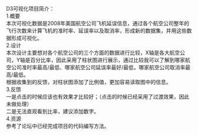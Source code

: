 D3可视化项目简介：\
1.概要\
本次可视化数据是2008年美国航空公司飞机延误信息，通过各个航空公司整年的飞行次数来计算飞机的准时率、延误率以及取消率，形成新的数据集，并用这些数据形成可视化。\
2.设计\
本次设计主要想对各个航空公司的三个方面的数据进行比较，X轴是各大航空公司，Y轴是百分比率，因此采用了柱状图进行展示，通过比较我可以了解到哪家航空公司准时率最高/最低、哪家航空公司延误率最好/最低，哪家航空公司取消率最高/最低。\
根据收集到的反馈，对柱状图添加了比例值，更加容易读取图中的信息。\
3.反馈\
一是点击的时候应该也有效果才比较好；（点击的时候已经采用了过渡效果，因此未做处理）\
二是无法直观看到比率，建议添加数字。\
4.资源\
参考了论坛中已经完成项目的代码编写方法。
